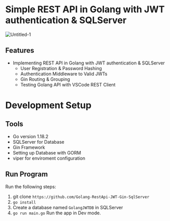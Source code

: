 # Simple REST API in Golang with JWT authentication & SQLServer

![Untitled-1](https://user-images.githubusercontent.com/12379287/168052422-332f80bc-1a16-4f5e-a283-ff200cdb5814.png)

## Features

- Implementing REST API in Golang with JWT authentication & SQLServer
  - User Registration & Password Hashing
  - Authentication Middleware to Valid JWTs
  - Gin Routing & Grouping
  - Testing Golang API with VSCode REST Client

# Development Setup

## Tools

- Go version 1.18.2
- SQLServer for Database
- Gin Framework
- Setting up Database with GORM
- viper for enviroment configuration

## Run Program

Run the following steps:

1. git clone `https://github.com/Golang-RestApi-JWT-Gin-SqlServer`
2. `go install`
3. Create a database named `GolangJWTDB` in SQLServer
4. `go run main.go` Run the app in Dev mode.
